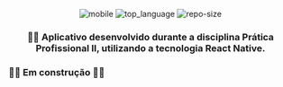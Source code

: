 <div align="center">

![mobile] ![top_language] ![repo-size]

### 🕵️‍♂️ Aplicativo desenvolvido durante a disciplina Prática Profissional II, utilizando a tecnologia React Native.

</div>

### :construction_worker::construction: Em construção :construction_worker::construction:

<!-- Bagdes -->
[mobile]: https://img.shields.io/badge/mobile-React%20Native-63DAFA?style=flat-square
[top_language]: https://img.shields.io/github/languages/top/iancmilan/app-sp?style=flat-square
[repo-size]: https://img.shields.io/github/repo-size/iancmilan/app-sp?style=flat-square
